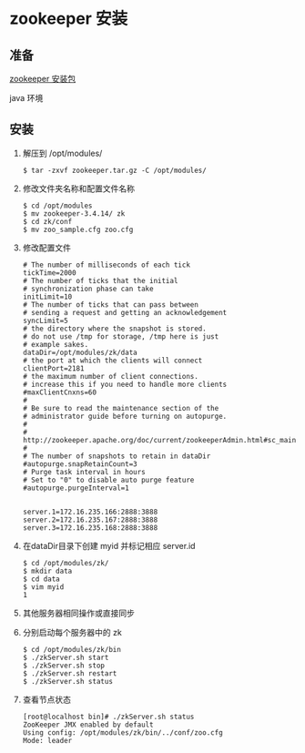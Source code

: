 # zookeeper 安装

## 准备

[zookeeper 安装包](https://zookeeper.apache.org/)

java 环境

## 安装

1. 解压到 /opt/modules/

   ```shell
   $ tar -zxvf zookeeper.tar.gz -C /opt/modules/
   ```

2. 修改文件夹名称和配置文件名称

   ```shell
   $ cd /opt/modules
   $ mv zookeeper-3.4.14/ zk
   $ cd zk/conf
   $ mv zoo_sample.cfg zoo.cfg
   ```

3. 修改配置文件

   ```shell
   # The number of milliseconds of each tick
   tickTime=2000
   # The number of ticks that the initial
   # synchronization phase can take
   initLimit=10
   # The number of ticks that can pass between
   # sending a request and getting an acknowledgement
   syncLimit=5
   # the directory where the snapshot is stored.
   # do not use /tmp for storage, /tmp here is just
   # example sakes.
   dataDir=/opt/modules/zk/data
   # the port at which the clients will connect
   clientPort=2181
   # the maximum number of client connections.
   # increase this if you need to handle more clients
   #maxClientCnxns=60
   #
   # Be sure to read the maintenance section of the
   # administrator guide before turning on autopurge.
   #
   # http://zookeeper.apache.org/doc/current/zookeeperAdmin.html#sc_maintenance
   #
   # The number of snapshots to retain in dataDir
   #autopurge.snapRetainCount=3
   # Purge task interval in hours
   # Set to "0" to disable auto purge feature
   #autopurge.purgeInterval=1
   
   
   server.1=172.16.235.166:2888:3888
   server.2=172.16.235.167:2888:3888
   server.3=172.16.235.168:2888:3888
   ```

4. 在dataDir目录下创建 myid 并标记相应 server.id

   ```shell
   $ cd /opt/modules/zk/
   $ mkdir data 
   $ cd data
   $ vim myid
   1
   ```

5. 其他服务器相同操作或直接同步

6. 分别启动每个服务器中的 zk

   ```shell
   $ cd /opt/modules/zk/bin
   $ ./zkServer.sh start
   $ ./zkServer.sh stop
   $ ./zkServer.sh restart
   $ ./zkServer.sh status
   ```

7. 查看节点状态

   ```shell
   [root@localhost bin]# ./zkServer.sh status
   ZooKeeper JMX enabled by default
   Using config: /opt/modules/zk/bin/../conf/zoo.cfg
   Mode: leader
   ```

   